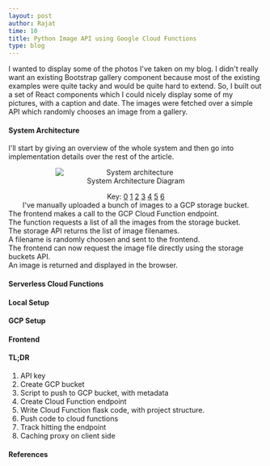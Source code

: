 ```yaml
---
layout: post
author: Rajat
time: 10
title: Python Image API using Google Cloud Functions
type: blog 
---
```

I wanted to display some of the photos I've taken on my blog. I didn't really want an existing Bootstrap gallery component because most of the existing examples were quite tacky and would be quite hard to extend. So, I built out a set of React components which I could nicely display some of my pictures, with a caption and date. The images were fetched over a simple API which randomly chooses an image from a gallery.

#### System Architecture 
I'll start by giving an overview of the whole system and then go into implementation details over the rest of the article.
<figure align="center">
  <img src="{{site.url}}/assets/images/image_gallery_article/architecture.jpg"
       class="img_responsive" alt="System architecture"
       style="max-width: 75%; display: block; margin-left: auto; margin-right: auto;">
 <figcaption>System Architecture Diagram</figcaption>
</figure>

<div class="row mt-4 mb-2">
  <div class="list-group list-group-horizontal" id="list-tab" role="tablist" style="width:100%" align="center">
    <a class="list-group-item list-group-item-action list-group-item-success">Key:</a>
    <a class="list-group-item list-group-item-action active" data-toggle="list" href="#key-0" role="tab" aria-controls="home">0</a>
    <a class="list-group-item list-group-item-action" data-toggle="list" href="#key-1" role="tab" aria-controls="profile">1</a>
    <a class="list-group-item list-group-item-action" data-toggle="list" href="#key-2" role="tab" aria-controls="messages">2</a>
    <a class="list-group-item list-group-item-action" data-toggle="list" href="#key-3" role="tab" aria-controls="settings">3</a>
    <a class="list-group-item list-group-item-action" data-toggle="list" href="#key-4" role="tab" aria-controls="settings">4</a>
    <a class="list-group-item list-group-item-action" data-toggle="list" href="#key-5" role="tab" aria-controls="settings">5</a>
    <a class="list-group-item list-group-item-action" data-toggle="list" href="#key-6" role="tab" aria-controls="settings">6</a>
  </div>
</div>
<div class="row mb-4">
  <div class="tab-content" id="nav-tabContent">
    <div align="center" class="tab-pane fade show active" id="key-0" role="tabpanel" aria-labelledby="list-home-list">
      I've manually uploaded a bunch of images to a GCP storage bucket.
    </div>
    <div class="tab-pane fade" id="key-1" role="tabpanel" aria-labelledby="list-messages-list">
      The frontend makes a call to the GCP Cloud Function endpoint.
    </div>
    <div class="tab-pane fade" id="key-2" role="tabpanel" aria-labelledby="list-messages-list">
      The function requests a list of all the images from the storage bucket.
    </div>
    <div class="tab-pane fade" id="key-3" role="tabpanel" aria-labelledby="list-settings-list">
      The storage API returns the list of image filenames.
    </div>
    <div class="tab-pane fade" id="key-4" role="tabpanel" aria-labelledby="list-settings-list">
      A filename is randomly choosen and sent to the frontend.
    </div>
    <div class="tab-pane fade" id="key-5" role="tabpanel" aria-labelledby="list-settings-list">
      The frontend can now request the image file directly using the storage buckets API.
    </div>
    <div class="tab-pane fade" id="key-6" role="tabpanel" aria-labelledby="list-settings-list">
      An image is returned and displayed in the browser.
    </div>
  </div>
</div>

#### Serverless Cloud Functions


#### Local Setup


#### GCP Setup


#### Frontend


#### TL;DR
1. API key
2. Create GCP bucket
3. Script to push to GCP bucket, with metadata
4. Create Cloud Function endpoint
5. Write Cloud Function flask code, with project structure.
6. Push code to cloud functions
7. Track hitting the endpoint
8. Caching proxy on client side

#### References
